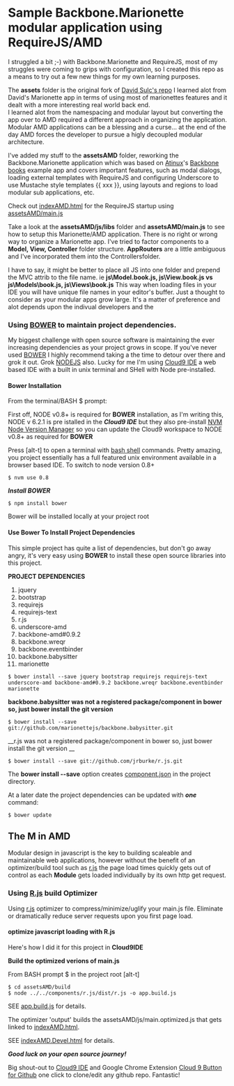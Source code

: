 # Sample Backbone.Marionette modular application using RequireJS/AMD 

I struggled a bit ;-) with Backbone.Marionette and RequireJS, most of my struggles were coming to grips with configuration, so I created this repo as a means to try out a few new things for my own learning purposes.

The **assets** folder is the original fork of [David Sulc's repo](https://github.com/davidsulc/backbone.marionette-atinux-books)  I learned alot from David's Marionette app in terms of using most of marionettes features and it dealt with a more interesting real world back end.  
I learned alot from the namespacing and modular layout but converting the app over to AMD required a different approach in organizing the application.  Modular AMD applications can be a blessing and a curse... at the end of the day AMD forces the developer to pursue a higly decoupled modular architecture.

I've added my stuff to the **assetsAMD** folder, reworking the Backbone.Marionette application which was based on [Atinux](http://www.atinux.fr)'s [Backbone books](http://www.atinux.fr/backbone-books/)
example app and covers important features, such as modal dialogs, loading external templates with RequireJS and configuring Underscore to use Mustache style templates {{ xxx }},
using layouts and regions to load modular sub applications, etc.

Check out [indexAMD.html](https://github.com/t2k/backbone.marionette-RequireJS/blob/master/indexAMD.html) for the RequireJS startup using [assetsAMD/main.js](https://github.com/t2k/backbone.marionette-RequireJS/blob/master/assetsAMD/js/main.js)

Take a look at the **assetsAMD/js/libs** folder and **assetsAMD/main.js** to see how to setup this  Marionette/AMD application.  There is no right or wrong way to organize
a Marionette app.  I've tried to factor components to a **Model, View, Controller** folder structure.  **AppRouters** are a little ambiguous and I've incorporated them into the Controllersfolder.

I have to say, it might be better to place all JS into one folder and prepend the MVC attrib to the file name.  ie **js\Model.book.js, js\View.book.js vs js\Models\book.js, js\Views\book.js**
This way when loading files in your IDE you will have unique file names in your editor's buffer.  Just a thought to consider as your modular apps grow large.  It's a matter of preference and alot depends upon the indivual developers and the 

### Using [BOWER](http://twitter.github.com/bower/) to maintain project dependencies.
My biggest challenge with open source software is maintaining the ever increasing dependencies as your project grows in scope.  If you've never used [BOWER](http://twitter.github.com/bower/) I highly recommend taking a the time to detour over there and grok it out.
Grok [NODEJS](https://nodejs.org) also.  Lucky for me I'm using [Cloud9 IDE](https://c9.io) a web based IDE with a built in unix terminal and SHell with Node pre-installed.

#### Bower Installation
From the terminal/BASH $ prompt:

First off, NODE v0.8+ is required for __BOWER__ installation, as I'm writing this, NODE v 6.2.1 is pre istalled in the ***Cloud9 IDE*** but they also pre-install [NVM Node Version Manager](https://github.com/creationix/nvm) so you can update the Cloud9 workspace to NODE v0.8+ as required for __BOWER__

Press [alt-t] to open a terminal with [bash shell](http://linuxcommand.org/learning_the_shell.php) commands.  Pretty amazing, you project essentially has a full featured unix environment available in a browser based IDE.
To switch to node version 0.8+
~~~    
$ nvm use 0.8
~~~
***Install BOWER***
~~~
$ npm install bower
~~~

Bower will be installed locally at your project root

#### Use Bower To Install Project Dependencies
This simple project has quite a list of dependencies, but don't go away angry, it's very easy using __BOWER__ to install these open source libraries into this project.

__PROJECT DEPENDENCIES__
1. jquery
2. bootstrap
3. requirejs
4. requirejs-text
5. r.js
2. underscore-amd
3. backbone-amd#0.9.2
4. backbone.wreqr
5. backbone.eventbinder
6. backbone.babysitter
6. marionette

~~~    
$ bower install --save jquery bootstrap requirejs requirejs-text underscore-amd backbone-amd#0.9.2 backbone.wreqr backbone.eventbinder marionette
~~~   

__backbone.babysitter was not a registered package/component in bower so, just bower install the git version__
~~~
$ bower install --save git://github.com/marionettejs/backbone.babysitter.git
~~~    

__r.js was not a registered package/component in bower so, just bower install the git version __
~~~
$ bower install --save git://github.com/jrburke/r.js.git
~~~
    
The __bower install --save__ option creates [component.json](https://github.com/t2k/backbone.marionette-RequireJS/blob/master/component.json) in the project directory.

At a later date the project dependencies can be updated with ***one*** command:
   
~~~   
$ bower update
~~~

## The M in AMD
Modular design in javascript is the key to building scaleable and maintainable web applications, however without the benefit of an optimizer/build tool such as [r.js](git://github.com/jrburke/r.js.git) the page load times quickly gets out of control as each __Module__ gets loaded individually by its own http get request.



### Using  [R.js](git://github.com/jrburke/r.js.git) build Optimizer
Using [r.js](git://github.com/jrburke/r.js.git) optimizer to compress/minimize/uglify your main.js file.  Eliminate or dramatically reduce server requests upon you first page load.

#### optimize javascript loading with R.js 
Here's how I did it for this project in __Cloud9IDE__ 

__Build the optimized verions of main.js__

From BASH prompt $ in the project root [alt-t]
~~~
$ cd assetsAMD/build
$ node ../../components/r.js/dist/r.js -o app.build.js
~~~
    
SEE [app.build.js](https://github.com/t2k/backbone.marionette-RequireJS/blob/master/assetsAMD/build/app.build.js) for details.
    
The optimizer 'output' builds the assetsAMD/js/main.optimized.js that gets linked to [indexAMD.html](https://github.com/t2k/backbone.marionette-RequireJS/blob/master/indexAMD.html).

SEE [indexAMD.Devel.html](https://github.com/t2k/backbone.marionette-RequireJS/blob/master/indexAMD.Devel.html) for details.

***Good luck on your open source journey!***
        

Big shout-out to [Cloud9 IDE](https://c9.io) and Google Chrome Extension [Cloud 9 Button for Github](https://chrome.google.com/webstore/detail/gkddhhofgajgmgfebhaiihlahjmjkmph) one click to clone/edit any github repo.  Fantastic!